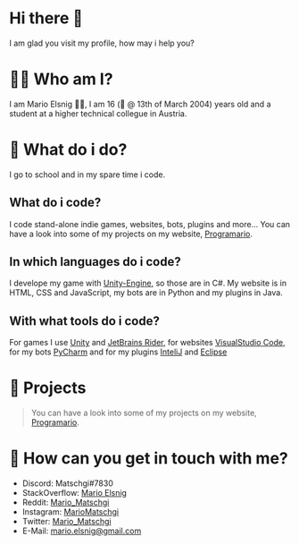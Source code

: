 # Hi there 👋
I am glad you visit my profile, how may i help you?

# 👨‍💻 Who am I?
I am Mario Elsnig 👨‍🎓, I am 16 (🎂 @ 13th of March 2004) years old and a student at a higher technical collegue in Austria.

# 📑 What do i do?
I go to school and in my spare time i code.

## What do i code?
I code stand-alone indie games, websites, bots, plugins and more...
You can have a look into some of my projects on my website, [Programario](http://programario.bplaced.net).

## In which languages do i code?
I develope my game with [Unity-Engine](https://unity.com), so those are in C#. My website is in HTML, CSS and JavaScript, my bots are in Python and my plugins in Java.

## With what tools do i code?
For games I use [Unity](https://unity.com) and [JetBrains Rider](https://www.jetbrains.com/rider/), for websites [VisualStudio Code](https://code.visualstudio.com), for my bots [PyCharm](https://www.jetbrains.com/pycharm/) and for my plugins [InteliJ](https://www.jetbrains.com/idea/) and [Eclipse](https://www.jetbrains.com/idea/)

# 🔭 Projects
> You can have a look into some of my projects on my website, [Programario](http://programario.bplaced.net).

# 💬 How can you get in touch with me?
- Discord: Matschgi#7830
- StackOverflow: [Mario Elsnig](https://stackoverflow.com/users/14065298/mario-elsnig?tab=profile)
- Reddit: [Mario_Matschgi](https://www.reddit.com/user/Mario_Matschgi)
- Instagram: [MarioMatschgi](https://www.instagram.com/mariomatschgi/)
- Twitter: [Mario_Matschgi](https://twitter.com/Mario_Matschgi)
- E-Mail: mario.elsnig@gmail.com


<!--

👑

**MarioMatschgi/MarioMatschgi** is a ✨ _special_ ✨ repository because its `README.md` (this file) appears on your GitHub profile.

Here are some ideas to get you started:

- 🔭 I’m currently working on ...
- 🌱 I’m currently learning ...
- 👯 I’m looking to collaborate on ...
- 🤔 I’m looking for help with ...
- 💬 Ask me about ...
- 📫 How to reach me: ...
- 😄 Pronouns: ...
- ⚡ Fun fact: ...
-->
